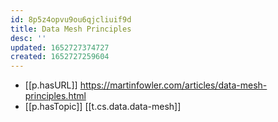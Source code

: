 ```yaml
---
id: 8p5z4opvu9ou6qjcliuif9d
title: Data Mesh Principles
desc: ''
updated: 1652727374727
created: 1652727259604
---
```



- [[p.hasURL]] https://martinfowler.com/articles/data-mesh-principles.html
- [[p.hasTopic]] [[t.cs.data.data-mesh]]
